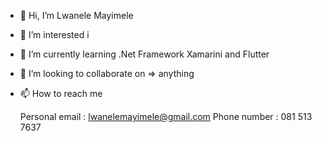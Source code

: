 - 👋 Hi, I’m Lwanele Mayimele
- 👀 I’m interested i
- 🌱 I’m currently learning .Net Framework Xamarini and Flutter
- 💞️ I’m looking to collaborate on => anything
- 📫 How to reach me
 
    Personal email : lwanelemayimele@gmail.com
    Phone number : 081 513 7637
